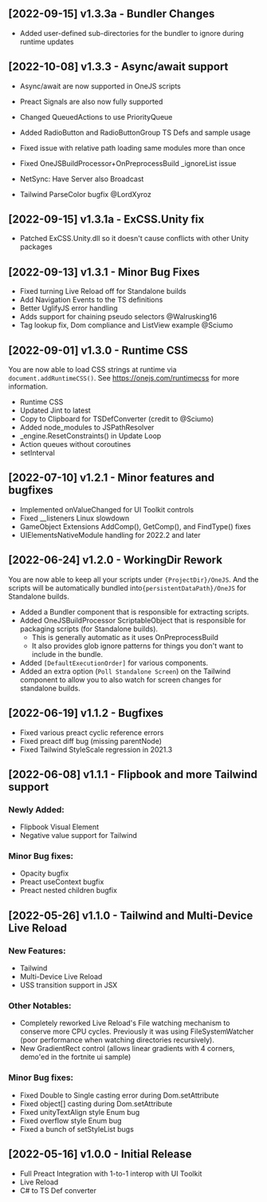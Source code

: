 ﻿## [2022-09-15] v1.3.3a - Bundler Changes

* Added user-defined sub-directories for the bundler to ignore during runtime updates

## [2022-10-08] v1.3.3 - Async/await support

* Async/await are now supported in OneJS scripts
* Preact Signals are also now fully supported

* Changed QueuedActions to use PriorityQueue
* Added RadioButton and RadioButtonGroup TS Defs and sample usage
* Fixed issue with relative path loading same modules more than once
* Fixed OneJSBuildProcessor+OnPreprocessBuild _ignoreList issue
* NetSync: Have Server also Broadcast
* Tailwind ParseColor bugfix @LordXyroz

## [2022-09-15] v1.3.1a - ExCSS.Unity fix

* Patched ExCSS.Unity.dll so it doesn't cause conflicts with other Unity packages

## [2022-09-13] v1.3.1 - Minor Bug Fixes

* Fixed turning Live Reload off for Standalone builds
* Add Navigation Events to the TS definitions
* Better UglifyJS error handling
* Adds support for chaining pseudo selectors @Walrusking16
* Tag lookup fix, Dom compliance and ListView example @Sciumo

## [2022-09-01] v1.3.0 - Runtime CSS

You are now able to load CSS strings at runtime via `document.addRuntimeCSS()`. See https://onejs.com/runtimecss for more information.

* Runtime CSS
* Updated Jint to latest
* Copy to Clipboard for TSDefConverter (credit to @Sciumo)
* Added node_modules to JSPathResolver
* _engine.ResetConstraints() in Update Loop
* Action queues without coroutines
* setInterval

## [2022-07-10] v1.2.1 - Minor features and bugfixes

* Implemented onValueChanged for UI Toolkit controls
* Fixed __listeners Linux slowdown
* GameObject Extensions AddComp(), GetComp(), and FindType() fixes
* UIElementsNativeModule handling for 2022.2 and later

## [2022-06-24] v1.2.0 - WorkingDir Rework

You are now able to keep all your scripts under `{ProjectDir}/OneJS`. And the scripts will be automatically bundled into`{persistentDataPath}/OneJS` for Standalone builds.

* Added a Bundler component that is responsible for extracting scripts.
* Added OneJSBuildProcessor ScriptableObject that is responsible for packaging scripts (for Standalone builds).
  * This is generally automatic as it uses OnPreprocessBuild
  * It also provides glob ignore patterns for things you don't want to include in the bundle.
* Added `[DefaultExecutionOrder]` for various components.
* Added an extra option (`Poll Standalone Screen`) on the Tailwind component to allow you to also watch for screen changes for standalone builds.

## [2022-06-19] v1.1.2 - Bugfixes

* Fixed various preact cyclic reference errors
* Fixed preact diff bug (missing parentNode)
* Fixed Tailwind StyleScale regression in 2021.3

## [2022-06-08] v1.1.1 - Flipbook and more Tailwind support

### Newly Added:

* Flipbook Visual Element
* Negative value support for Tailwind

### Minor Bug fixes:

* Opacity bugfix
* Preact useContext bugfix
* Preact nested children bugfix

## [2022-05-26] v1.1.0 - Tailwind and Multi-Device Live Reload

### New Features:

* Tailwind
* Multi-Device Live Reload
* USS transition support in JSX

### Other Notables:

* Completely reworked Live Reload's File watching mechanism to conserve more CPU cycles. Previously it was using  FileSystemWatcher (poor performance when watching directories recursively).
* New GradientRect control (allows linear gradients with 4 corners, demo'ed in the fortnite ui sample)

### Minor Bug fixes:

* Fixed Double to Single casting error during Dom.setAttribute
* Fixed object[] casting during Dom.setAttribute
* Fixed unityTextAlign style Enum bug
* Fixed overflow style Enum bug
* Fixed a bunch of setStyleList bugs

## [2022-05-16] v1.0.0 - Initial Release

* Full Preact Integration with 1-to-1 interop with UI Toolkit
* Live Reload
* C# to TS Def converter